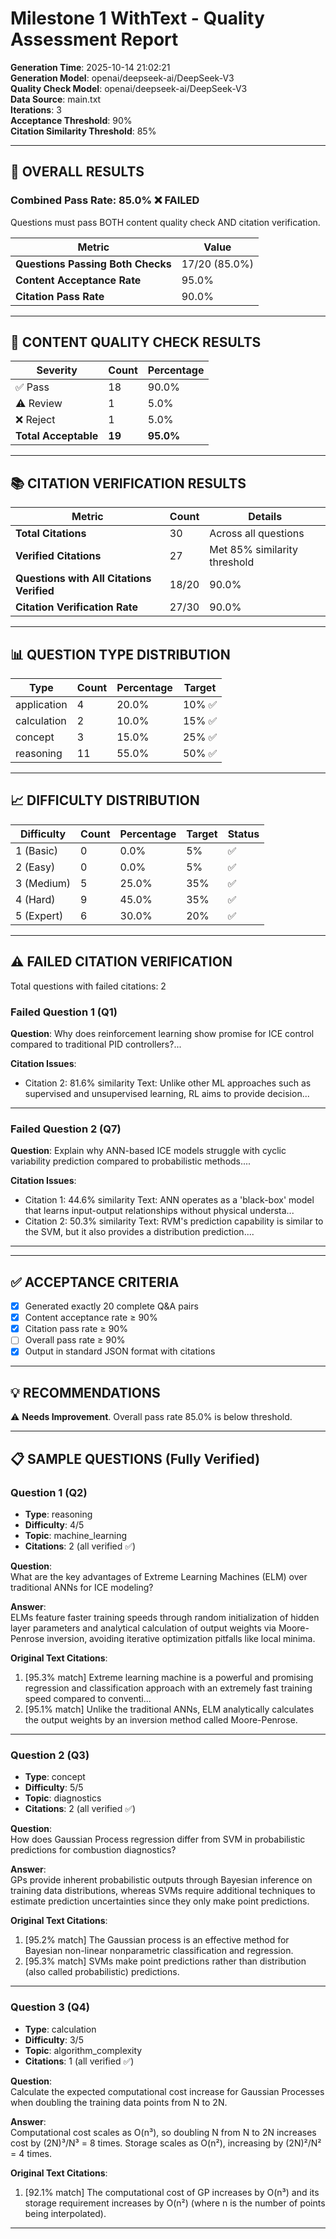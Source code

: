 # Milestone 1 WithText - Quality Assessment Report

**Generation Time**: 2025-10-14 21:02:21  
**Generation Model**: openai/deepseek-ai/DeepSeek-V3  
**Quality Check Model**: openai/deepseek-ai/DeepSeek-V3  
**Data Source**: main.txt  
**Iterations**: 3  
**Acceptance Threshold**: 90%  
**Citation Similarity Threshold**: 85%

---

## 🎯 OVERALL RESULTS

### Combined Pass Rate: **85.0%** ❌ FAILED

Questions must pass BOTH content quality check AND citation verification.

| Metric | Value |
|--------|-------|
| **Questions Passing Both Checks** | 17/20 (85.0%) |
| **Content Acceptance Rate** | 95.0% |
| **Citation Pass Rate** | 90.0% |

---

## 📝 CONTENT QUALITY CHECK RESULTS

| Severity | Count | Percentage |
|----------|-------|------------|
| ✅ Pass | 18 | 90.0% |
| ⚠️ Review | 1 | 5.0% |
| ❌ Reject | 1 | 5.0% |
| **Total Acceptable** | **19** | **95.0%** |

---

## 📚 CITATION VERIFICATION RESULTS

| Metric | Count | Details |
|--------|-------|---------|
| **Total Citations** | 30 | Across all questions |
| **Verified Citations** | 27 | Met 85% similarity threshold |
| **Questions with All Citations Verified** | 18/20 | 90.0% |
| **Citation Verification Rate** | 27/30 | 90.0% |

---

## 📊 QUESTION TYPE DISTRIBUTION

| Type | Count | Percentage | Target |
|------|-------|------------|--------|
| application | 4 | 20.0% | 10% ✅ |
| calculation | 2 | 10.0% | 15% ✅ |
| concept | 3 | 15.0% | 25% ✅ |
| reasoning | 11 | 55.0% | 50% ✅ |

---

## 📈 DIFFICULTY DISTRIBUTION

| Difficulty | Count | Percentage | Target | Status |
|------------|-------|------------|--------|--------|
| 1 (Basic) | 0 | 0.0% | 5% | ✅ |
| 2 (Easy) | 0 | 0.0% | 5% | ✅ |
| 3 (Medium) | 5 | 25.0% | 35% | ✅ |
| 4 (Hard) | 9 | 45.0% | 35% | ✅ |
| 5 (Expert) | 6 | 30.0% | 20% | ✅ |

---

## ⚠️ FAILED CITATION VERIFICATION

Total questions with failed citations: 2

### Failed Question 1 (Q1)

**Question**: Why does reinforcement learning show promise for ICE control compared to traditional PID controllers?...

**Citation Issues**:
- Citation 2: 81.6% similarity
  Text: Unlike other ML approaches such as supervised and unsupervised learning, RL aims to provide decision...

---

### Failed Question 2 (Q7)

**Question**: Explain why ANN-based ICE models struggle with cyclic variability prediction compared to probabilistic methods....

**Citation Issues**:
- Citation 1: 44.6% similarity
  Text: ANN operates as a 'black-box' model that learns input-output relationships without physical understa...
- Citation 2: 50.3% similarity
  Text: RVM's prediction capability is similar to the SVM, but it also provides a distribution prediction....

---


---

## ✅ ACCEPTANCE CRITERIA

- [x] Generated exactly 20 complete Q&A pairs
- [x] Content acceptance rate ≥ 90%
- [x] Citation pass rate ≥ 90%
- [ ] Overall pass rate ≥ 90%
- [x] Output in standard JSON format with citations

---

## 💡 RECOMMENDATIONS

⚠️ **Needs Improvement**. Overall pass rate 85.0% is below threshold.

---

## 📋 SAMPLE QUESTIONS (Fully Verified)


### Question 1 (Q2)

- **Type**: reasoning
- **Difficulty**: 4/5
- **Topic**: machine_learning
- **Citations**: 2 (all verified ✅)

**Question**:  
What are the key advantages of Extreme Learning Machines (ELM) over traditional ANNs for ICE modeling?

**Answer**:  
ELMs feature faster training speeds through random initialization of hidden layer parameters and analytical calculation of output weights via Moore-Penrose inversion, avoiding iterative optimization pitfalls like local minima.

**Original Text Citations**:
  1. [95.3% match] Extreme learning machine is a powerful and promising regression and classification approach with an extremely fast training speed compared to conventi...
  2. [95.1% match] Unlike the traditional ANNs, ELM analytically calculates the output weights by an inversion method called Moore-Penrose.

---

### Question 2 (Q3)

- **Type**: concept
- **Difficulty**: 5/5
- **Topic**: diagnostics
- **Citations**: 2 (all verified ✅)

**Question**:  
How does Gaussian Process regression differ from SVM in probabilistic predictions for combustion diagnostics?

**Answer**:  
GPs provide inherent probabilistic outputs through Bayesian inference on training data distributions, whereas SVMs require additional techniques to estimate prediction uncertainties since they only make point predictions.

**Original Text Citations**:
  1. [95.2% match] The Gaussian process is an effective method for Bayesian non-linear nonparametric classification and regression.
  2. [95.3% match] SVMs make point predictions rather than distribution (also called probabilistic) predictions.

---

### Question 3 (Q4)

- **Type**: calculation
- **Difficulty**: 3/5
- **Topic**: algorithm_complexity
- **Citations**: 1 (all verified ✅)

**Question**:  
Calculate the expected computational cost increase for Gaussian Processes when doubling the training data points from N to 2N.

**Answer**:  
Computational cost scales as O(n³), so doubling N from N to 2N increases cost by (2N)³/N³ = 8 times. Storage scales as O(n²), increasing by (2N)²/N² = 4 times.

**Original Text Citations**:
  1. [92.1% match] The computational cost of GP increases by O(n³) and its storage requirement increases by O(n²) (where n is the number of points being interpolated).

---
